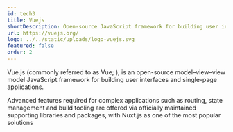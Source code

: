 ```yaml
---
id: tech3
title: Vuejs
shortDescription: Open-source JavaScript framework for building user interfaces.
url: https://vuejs.org/
logo: ../../static/uploads/logo-vuejs.svg
featured: false
order: 2
---
```

Vue.js (commonly referred to as Vue; ), is an open-source model–view–view model JavaScript framework for building user interfaces and single-page applications.

Advanced features required for complex applications such as routing, state management and build tooling are offered via officially maintained supporting libraries and packages, with Nuxt.js as one of the most popular solutions